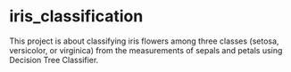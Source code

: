 # iris_classification
This project is about classifying iris flowers among three classes (setosa, versicolor, or virginica) from the measurements of sepals and petals using Decision Tree Classifier. 
